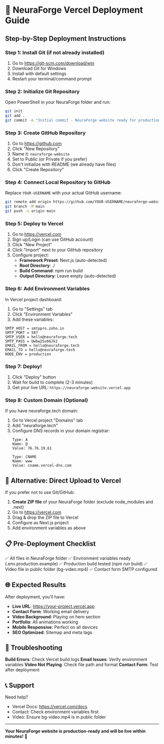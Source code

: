 # 🚀 NeuraForge Vercel Deployment Guide

## Step-by-Step Deployment Instructions

### Step 1: Install Git (if not already installed)
1. Go to https://git-scm.com/download/win
2. Download Git for Windows
3. Install with default settings
4. Restart your terminal/command prompt

### Step 2: Initialize Git Repository
Open PowerShell in your NeuraForge folder and run:
```bash
git init
git add .
git commit -m "Initial commit - NeuraForge website ready for production"
```

### Step 3: Create GitHub Repository
1. Go to https://github.com
2. Click "New Repository"
3. Name it: `neuraforge-website`
4. Set to Public (or Private if you prefer)
5. Don't initialize with README (we already have files)
6. Click "Create Repository"

### Step 4: Connect Local Repository to GitHub
Replace `YOUR-USERNAME` with your actual GitHub username:
```bash
git remote add origin https://github.com/YOUR-USERNAME/neuraforge-website.git
git branch -M main
git push -u origin main
```

### Step 5: Deploy to Vercel
1. Go to https://vercel.com
2. Sign up/Login (can use GitHub account)
3. Click "New Project"
4. Click "Import" next to your GitHub repository
5. Configure project:
   - **Framework Preset**: Next.js (auto-detected)
   - **Root Directory**: ./
   - **Build Command**: npm run build
   - **Output Directory**: Leave empty (auto-detected)

### Step 6: Add Environment Variables
In Vercel project dashboard:
1. Go to "Settings" tab
2. Click "Environment Variables"
3. Add these variables:

```
SMTP_HOST = smtppro.zoho.in
SMTP_PORT = 587
SMTP_USER = hello@neuraforge.tech
SMTP_PASS = Uwbw2Ss66Jk2
EMAIL_FROM = hello@neuraforge.tech
EMAIL_TO = hello@neuraforge.tech
NODE_ENV = production
```

### Step 7: Deploy!
1. Click "Deploy" button
2. Wait for build to complete (2-3 minutes)
3. Get your live URL: `https://neuraforge-website.vercel.app`

### Step 8: Custom Domain (Optional)
If you have neuraforge.tech domain:
1. Go to Vercel project "Domains" tab
2. Add "neuraforge.tech"
3. Configure DNS records in your domain registrar:
   ```
   Type: A
   Name: @
   Value: 76.76.19.61
   
   Type: CNAME
   Name: www
   Value: cname.vercel-dns.com
   ```

## 🔧 Alternative: Direct Upload to Vercel

If you prefer not to use Git/GitHub:

1. **Create ZIP file** of your NeuraForge folder (exclude node_modules and .next)
2. Go to https://vercel.com
3. Drag & drop the ZIP file to Vercel
4. Configure as Next.js project
5. Add environment variables as above

## 📋 Pre-Deployment Checklist

✅ All files in NeuraForge folder
✅ Environment variables ready (.env.production.example)
✅ Production build tested (npm run build)
✅ Video file in public folder (bg-video.mp4)
✅ Contact form SMTP configured

## 🌐 Expected Results

After deployment, you'll have:
- **Live URL**: https://your-project.vercel.app
- **Contact Form**: Working email delivery
- **Video Background**: Playing on hero section
- **Portfolio**: All animations working
- **Mobile Responsive**: Perfect on all devices
- **SEO Optimized**: Sitemap and meta tags

## 🚨 Troubleshooting

**Build Errors**: Check Vercel build logs
**Email Issues**: Verify environment variables
**Video Not Playing**: Check file path and format
**Contact Form**: Test after deployment

## 📞 Support

Need help? 
- Vercel Docs: https://vercel.com/docs
- Contact: Check environment variables first
- Video: Ensure bg-video.mp4 is in public folder

---

**Your NeuraForge website is production-ready and will be live within minutes!** 🎉